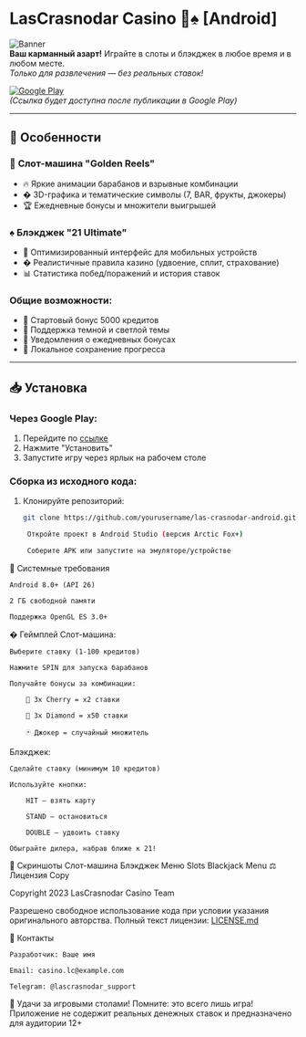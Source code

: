 
# LasCrasnodar Casino 🎰♠️ [Android]

![Banner](https://i.imgur.com/lYnbOQ5.png)  
**Ваш карманный азарт!** Играйте в слоты и блэкджек в любое время и в любом месте.  
*Только для развлечения — без реальных ставок!*

[![Google Play](https://img.shields.io/badge/Google_Play-414141?style=for-the-badge&logo=google-play&logoColor=white)](https://play.google.com/store/apps/details?id=YOUR_PACKAGE_NAME)  
*(Ссылка будет доступна после публикации в Google Play)*

---

## 🚀 Особенности

### 🎰 **Слот-машина "Golden Reels"**
- 🔥 Яркие анимации барабанов и взрывные комбинации
- � 3D-графика и тематические символы (7, BAR, фрукты, джокеры)
- 🏆 Ежедневные бонусы и множители выигрышей

### ♠️ **Блэкджек "21 Ultimate"**
- 📱 Оптимизированный интерфейс для мобильных устройств
- � Реалистичные правила казино (удвоение, сплит, страхование)
- 📊 Статистика побед/поражений и история ставок

### Общие возможности:
- 💎 Стартовый бонус 5000 кредитов
- 🌙 Поддержка темной и светлой темы
- 🔔 Уведомления о ежедневных бонусах
- 🔐 Локальное сохранение прогресса

---

## 📥 Установка

### Через Google Play:
1. Перейдите по [ссылке](https://play.google.com/store/apps/details?id=YOUR_PACKAGE_NAME)
2. Нажмите "Установить"
3. Запустите игру через ярлык на рабочем столе

### Сборка из исходного кода:
1. Клонируйте репозиторий:
   ```bash
   git clone https://github.com/yourusername/las-crasnodar-android.git

    Откройте проект в Android Studio (версия Arctic Fox+)

    Соберите APK или запустите на эмуляторе/устройстве

📱 Системные требования

    Android 8.0+ (API 26)

    2 ГБ свободной памяти

    Поддержка OpenGL ES 3.0+

� Геймплей
Слот-машина:

    Выберите ставку (1-100 кредитов)

    Нажмите SPIN для запуска барабанов

    Получайте бонусы за комбинации:

        🍒 3x Cherry = x2 ставки

        💎 3x Diamond = x50 ставки

        🃏 Джокер = случайный множитель

Блэкджек:

    Сделайте ставку (минимум 10 кредитов)

    Используйте кнопки:

        HIT — взять карту

        STAND — остановиться

        DOUBLE — удвоить ставку

    Обыграйте дилера, набрав ближе к 21!

📸 Скриншоты
Слот-машина	Блэкджек	Меню
Slots	Blackjack	Menu
⚖️ Лицензия
Copy

Copyright 2023 LasCrasnodar Casino Team

Разрешено свободное использование кода при условии указания оригинального авторства.
Полный текст лицензии: [LICENSE.md](LICENSE.md)

📮 Контакты

    Разработчик: Ваше имя

    Email: casino.lc@example.com

    Telegram: @lascrasnodar_support

🎉 Удачи за игровыми столами! Помните: это всего лишь игра!
Приложение не содержит реальных денежных ставок и предназначено для аудитории 12+
